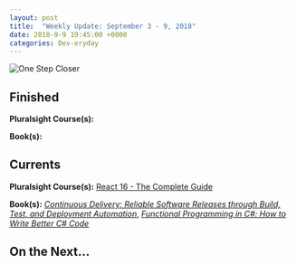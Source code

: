 ```yaml
---
layout: post
title:  "Weekly Update: September 3 - 9, 2018"
date: 2018-9-9 19:45:00 +0000
categories: Dev-eryday
---
```




![One Step Closer](https://farm2.staticflickr.com/1900/44386546872_e01f78ca4b.jpg)



## Finished

**Pluralsight Course(s):** 

**Book(s):** 

## Currents

**Pluralsight Course(s):** [React 16 - The Complete Guide][re]

**Book(s):** _[Continuous Delivery: Reliable Software Releases through Build, Test, and Deployment Automation][cd]_, *[Functional Programming in C#: How to Write Better C# Code][fun]*

## On the Next...



[re]: https://www.udemy.com/react-the-complete-guide-incl-redux/
[cd]: https://www.amazon.com/Continuous-Delivery-Deployment-Automation-Addison-Wesley/dp/0321601912
[ncp]: https://github.com/jpniederer/NETCorePlayground/tree/master/ChatApp
[fun]: https://www.amazon.com/Functional-Programming-write-better-code/dp/1617293954/
[src]: https://chatappwithsignalr.azurewebsites.net/index.html
[iis]: https://app.pluralsight.com/library/courses/installing-configuring-iis/table-of-contents
[flu]: https://app.pluralsight.com/library/courses/flutter-getting-started/table-of-contents
[fl]: https://flutter.io/
[rn]: https://facebook.github.io/react-native/
[xm]: https://visualstudio.microsoft.com/xamarin/
[word]: https://www.amazon.com/Letting-Go-Words-Interactive-Technologies-ebook/dp/B008HOJHDM/